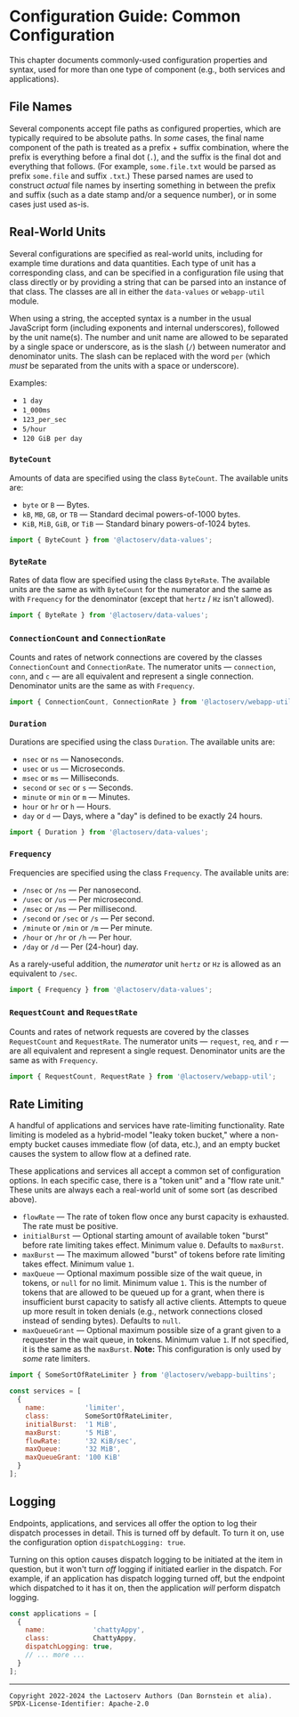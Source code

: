 Configuration Guide: Common Configuration
=========================================

This chapter documents commonly-used configuration properties and syntax, used
for more than one type of component (e.g., both services and applications).

## File Names

Several components accept file paths as configured properties, which are
typically required to be absolute paths. In _some_ cases, the final name
component of the path is treated as a prefix + suffix combination, where the
prefix is everything before a final dot (`.`), and the suffix is the final dot
and everything that follows. (For example, `some.file.txt` would be parsed as
prefix `some.file` and suffix `.txt`.) These parsed names are used to construct
_actual_ file names by inserting something in between the prefix and suffix
(such as a date stamp and/or a sequence number), or in some cases just used
as-is.

## Real-World Units

Several configurations are specified as real-world units, including for example
time durations and data quantities. Each type of unit has a corresponding class,
and can be specified in a configuration file using that class directly or by
providing a string that can be parsed into an instance of that class. The
classes are all in either the `data-values` or `webapp-util` module.

When using a string, the accepted syntax is a number in the usual JavaScript
form (including exponents and internal underscores), followed by the unit
name(s). The number and unit name are allowed to be separated by a single space
or underscore, as is the slash (`/`) between numerator and denominator units.
The slash can be replaced with the word `per` (which _must_ be separated from
the units with a space or underscore).

Examples:

* `1 day`
* `1_000ms`
* `123_per_sec`
* `5/hour`
* `120 GiB per day`

### `ByteCount`

Amounts of data are specified using the class `ByteCount`. The available units
are:

* `byte` or `B` &mdash; Bytes.
* `kB`, `MB`, `GB`, or `TB` &mdash; Standard decimal powers-of-1000 bytes.
* `KiB`, `MiB`, `GiB`, or `TiB` &mdash; Standard binary powers-of-1024 bytes.

```js
import { ByteCount } from '@lactoserv/data-values';
```

### `ByteRate`

Rates of data flow are specified using the class `ByteRate`. The available units
are the same as with `ByteCount` for the numerator and the same as with
`Frequency` for the denominator (except that `hertz` / `Hz` isn't allowed).

```js
import { ByteRate } from '@lactoserv/data-values';
```

### `ConnectionCount` and `ConnectionRate`

Counts and rates of network connections are covered by the classes
`ConnectionCount` and `ConnectionRate`. The numerator units &mdash;
`connection`, `conn`, and `c` &mdash; are all equivalent and represent a single
connection. Denominator units are the same as with `Frequency`.

```js
import { ConnectionCount, ConnectionRate } from '@lactoserv/webapp-util';
```

### `Duration`

Durations are specified using the class `Duration`. The available units are:

* `nsec` or `ns` &mdash; Nanoseconds.
* `usec` or `us` &mdash; Microseconds.
* `msec` or `ms` &mdash; Milliseconds.
* `second` or `sec` or `s` &mdash; Seconds.
* `minute` or `min` or `m` &mdash; Minutes.
* `hour` or `hr` or `h` &mdash; Hours.
* `day` or `d` &mdash; Days, where a "day" is defined to be exactly 24 hours.

```js
import { Duration } from '@lactoserv/data-values';
```

### `Frequency`

Frequencies are specified using the class `Frequency`. The available units are:

* `/nsec` or `/ns` &mdash; Per nanosecond.
* `/usec` or `/us` &mdash; Per microsecond.
* `/msec` or `/ms` &mdash; Per millisecond.
* `/second` or `/sec` or `/s` &mdash; Per second.
* `/minute` or `/min` or `/m` &mdash; Per minute.
* `/hour` or `/hr` or `/h` &mdash; Per hour.
* `/day` or `/d` &mdash; Per (24-hour) day.

As a rarely-useful addition, the _numerator_ unit `hertz` or `Hz` is allowed as
an equivalent to `/sec`.

```js
import { Frequency } from '@lactoserv/data-values';
```

### `RequestCount` and `RequestRate`

Counts and rates of network requests are covered by the classes `RequestCount`
and `RequestRate`. The numerator units &mdash; `request`, `req`, and `r` &mdash;
are all equivalent and represent a single request. Denominator units are the
same as with `Frequency`.

```js
import { RequestCount, RequestRate } from '@lactoserv/webapp-util';
```

## Rate Limiting

A handful of applications and services have rate-limiting functionality. Rate
limiting is modeled as a hybrid-model "leaky token bucket," where a non-empty
bucket causes immediate flow (of data, etc.), and an empty bucket causes the
system to allow flow at a defined rate.

These applications and services all accept a common set of configuration
options. In each specific case, there is a "token unit" and a "flow rate unit."
These units are always each a real-world unit of some sort (as described above).

* `flowRate` &mdash; The rate of token flow once any burst capacity is
  exhausted. The rate must be positive.
* `initialBurst` &mdash; Optional starting amount of available token "burst"
  before rate limiting takes effect. Minimum value `0`. Defaults to `maxBurst`.
* `maxBurst` &mdash; The maximum allowed "burst" of tokens before rate limiting
  takes effect. Minimum value `1`.
* `maxQueue` &mdash; Optional maximum possible size of the wait queue, in
  tokens, or `null` for no limit. Minimum value `1`. This is the number of
  tokens that are allowed to be queued up for a grant, when there is
  insufficient burst capacity to satisfy all active clients. Attempts to queue
  up more result in token denials (e.g., network connections closed instead of
  sending bytes). Defaults to `null`.
* `maxQueueGrant` &mdash; Optional maximum possible size of a grant given to
  a requester in the wait queue, in tokens. Minimum value `1`. If not
  specified, it is the same as the `maxBurst`. **Note:** This configuration is
  only used by _some_ rate limiters.

```js
import { SomeSortOfRateLimiter } from '@lactoserv/webapp-builtins';

const services = [
  {
    name:          'limiter',
    class:         SomeSortOfRateLimiter,
    initialBurst:  '1 MiB',
    maxBurst:      '5 MiB',
    flowRate:      '32 KiB/sec',
    maxQueue:      '32 MiB',
    maxQueueGrant: '100 KiB'
  }
];
```

## Logging

Endpoints, applications, and services all offer the option to log their dispatch
processes in detail. This is turned off by default. To turn it on, use the
configuration option `dispatchLogging: true`.

Turning on this option causes dispatch logging to be initiated at the item in
question, but it won't turn _off_ logging if initiated earlier in the dispatch.
For example, if an application has dispatch logging turned off, but the endpoint
which dispatched to it has it on, then the application _will_ perform dispatch
logging.

```js
const applications = [
  {
    name:            'chattyAppy',
    class:           ChattyAppy,
    dispatchLogging: true,
    // ... more ...
  }
];
```

- - - - - - - - - -
```
Copyright 2022-2024 the Lactoserv Authors (Dan Bornstein et alia).
SPDX-License-Identifier: Apache-2.0
```
